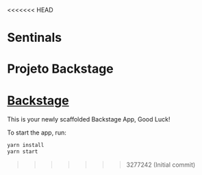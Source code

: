 <<<<<<< HEAD
# Sentinals
Projeto Backstage
=======
# [Backstage](https://backstage.io)

This is your newly scaffolded Backstage App, Good Luck!

To start the app, run:

```sh
yarn install
yarn start
```
>>>>>>> 3277242 (Initial commit)
